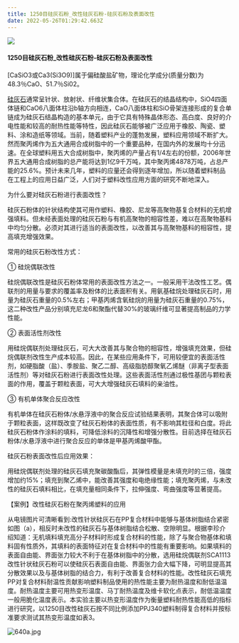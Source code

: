 ```yaml
---
title: 1250目硅灰石粉_改性硅灰石粉-硅灰石粉及表面改性
date: 2022-05-26T01:29:42.663Z
---
```

<!--StartFragment-->

![](http://www.yuanlinquan.com/static/upload/image/20220324/1648086885329683.jpg)

#### 1250目硅灰石粉_改性硅灰石粉-硅灰石粉及表面改性

\[CaSiO3或Ca3(Si3O9)]属于偏硅酸盐矿物，理论化学成分(质量分数)为48.3％CaO、51.7％Si02。

[硅灰石](http://www.yuanlinquan.com)通常呈针状、放射状、纤维状集合体。在硅灰石的结晶结构中，SiO4四面体链和CaO6八面体柱沿b轴方向相连，CaO八面体柱和SiO骨架连接形成的复合单链成为硅灰石结晶构造的基本单元，由于它具有特殊晶体形态、高白度、良好的介电性能和较高的耐热性能等特性，因此硅灰石能够被广泛应用于橡胶、陶瓷、塑料、涂和造纸等领域。当前，随着塑料产业的蓬勃发展，塑料应用领域不断扩大。然而聚丙烯作为五大通用合成树脂中的一个重要品种，在国内外的发展均十分迅速。在全球塑料用五大合成树脂中，聚丙烯的产量占有1/4左右的份额，2006年世界五大通用合成树脂的总产能将达到1亿9千万吨，其中聚丙烯4878万吨，占总产能的25.6%。预计未来几年，塑料的应量还会得到逐年增加，所以随着塑料制品在工程上的应用日益广泛，人们对于塑料改性应用方面的研究不断地深入。



为什么要对硅灰石粉进行表面改性？

硅灰石粉体的针状结构使其可用作塑料、橡胶、尼龙等高聚物基复合材料的无机增强填料。但未经表面处理的硅灰石粉与有机高聚物的相容性差，难以在高聚物基料中均匀分散。必须对其进行适当的表面改性，以改善其与高聚物基料的相容性，提高填充增强效果。



常用的硅灰石粉改性方式：

① 硅烷偶联改性

硅烷偶联改性是硅灰石粉体常用的表面改性方法之一。一般采用干法改性工艺。偶联剂的用量与要求的覆盖率及粉体的比表面积有关。用氨基硅烷处理硅灰石时，用量为硅灰石重量的0.5%左右；甲基丙烯含氧硅烷的用量为硅灰石重量的0.75%，这二种改性产品分别填充尼龙6和聚酯代替30%的玻璃纤维可显著提高制品的力学性能。



② 表面活性剂改性

用硅烷偶联剂处理硅灰石，可大大改善其与聚合物的相容性，增强填充效果，但硅烷偶联剂改性生产成本较高。因此，在某些应用条件下，可用较便宜的表面活性剂，如硬脂酸（盐）、季胺盐、聚乙二醇、高级脂肪醇聚氧乙烯醚（非离子型表面活性剂）等对硅灰石粉进行表面改性处理。这些表面活性剂通过极性基团与颗粒表面的作用，覆盖于颗粒表面，可大大增强硅灰石填料的亲油性。



③ 有机单体聚合反应改性

有机单体在硅灰石粉体/水悬浮液中的聚合反应试验结果表明，其聚合体可以吸附于颗粒表面，这样既改变了硅灰石粉体的表面性质，有不影响其粒径和白度。将此硅灰石粉体作涂料的填料，可降低涂料的沉降性和增强分散性。目前选择在硅灰石粉体/水悬浮液中进行聚合反应的单体是甲基丙烯酸甲酯。



硅灰石粉表面改性后应用效果：

用硅烷偶联剂处理的硅灰石填充聚碳酸酯后，其弹性模量是未填充时的三倍，强度增加约15%；填充到聚乙烯中，能改善其强度和电绝缘性能；填充聚丙烯，与未改性的硅灰石填料相比，在填充量相同条件下，拉伸强度、弯曲强度等显著提高。



【案例】改性硅灰石粉在聚丙烯塑料的应用

从电镜图片可清晰看到:改性针状硅灰石在PP复合材料中能够与基体树脂结合紧密如图（a），相反时未改性的硅灰石与基体树脂结合松散、空隙明显。根据李珍介绍知道：无机填料填充高分子材料时形成复合材料的性能，除了与聚合物基体和填料固有性质外，其填料的表面特征对在复合材料中的性能有重要影响。如果填料的表面自由能、界面张力较大不利于在基体树脂中的分散，选用硅烷偶联剂SCA1113改性针状硅灰石粉可以使硅灰石表面自由能、界面张力会大幅下降，可明显提高其分散效果以及与基体树脂的结合力，有利于改善复合材料的性能。改性硅灰石填充PP对复合材料耐温性贡献影响塑料制品使用的热性能主要为耐热温度和耐低温温度。耐热温度主要可用热变形温度、马丁耐热温度及维卡软化点表示，耐低温温度一般用脆化温度表示。本实验主要以热变形温度作为衡量塑料耐热性能高低的指标进行研究，以1250目改性硅灰石按不同比例添加PPJ340塑料制得复合材料并按标准要求测试其热变形温度如表3。

![640a.jpg](http://www.yuanlinquan.com/static/upload/image/20220324/1648086694533763.jpg "1648086694533763.jpg")

<!--EndFragment-->